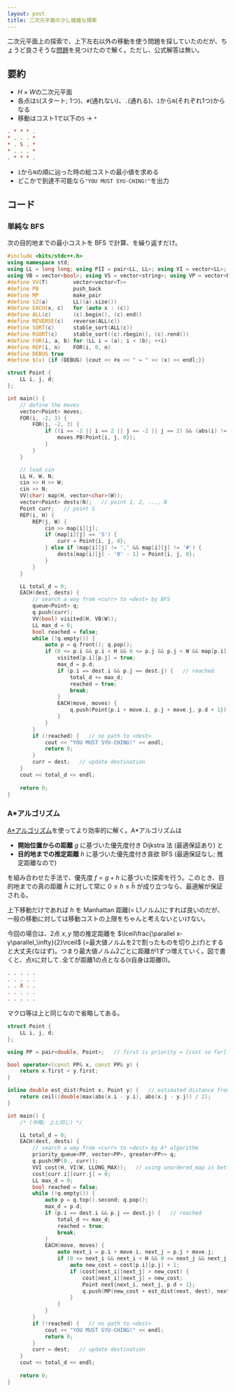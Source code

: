 ```yaml
---
layout: post
title: 二次元平面の少し複雑な探索
---
```


二次元平面上の探索で、上下左右以外の移動を使う問題を探していたのだが、ちょうど良さそうな[問題](https://hoj.hamako-ths.ed.jp/onlinejudge/contest/93/problems/1)を見つけたので解く。ただし、公式解答は無い。



## 要約

* $H\times W$の二次元平面
* 各点は`S`(スタート; 1つ)、`#`(通れない)、`.`(通れる)、`1`から`N`(それぞれ1つ)からなる
* 移動はコスト1で以下の`S` -> `*`

```ini
. * * * .
* . . . *
* . S . *
* . . . *
. * * * .
```

* `1`から`N`の順に辿った時の総コストの最小値を求める
* どこかで到達不可能なら`"YOU MUST SYU-CHING!"`を出力



## コード

### 単純な BFS

次の目的地までの最小コストを BFS で計算、を繰り返すだけ。

```c++
#include <bits/stdc++.h>
using namespace std;
using LL = long long; using PII = pair<LL, LL>; using VI = vector<LL>; using VVI = vector<VI>;
using VB = vector<bool>; using VS = vector<string>; using VP = vector<PII>;
#define VV(T)        vector<vector<T>>
#define PB           push_back
#define MP           make_pair
#define SZ(a)        LL((a).size())
#define EACH(x, c)   for (auto x : (c))
#define ALL(c)       (c).begin(), (c).end()
#define REVERSE(c)   reverse(ALL(c))
#define SORT(c)      stable_sort(ALL(c))
#define RSORT(c)     stable_sort((c).rbegin(), (c).rend())
#define FOR(i, a, b) for (LL i = (a); i < (b); ++i)
#define REP(i, n)    FOR(i, 0, n)
#define DEBUG true
#define $(x) {if (DEBUG) {cout << #x << " = " << (x) << endl;}}

struct Point {
    LL i, j, d;
};

int main() {
    // define the moves
    vector<Point> moves;
    FOR(i, -2, 3) {
        FOR(j, -2, 3) {
            if ((i == -2 || i == 2 || j == -2 || j == 2) && (abs(i) != abs(j))) {
                moves.PB(Point{i, j, 0});
            }
        }
    }

    // load cin
    LL H, W, N;
    cin >> H >> W;
    cin >> N;
    VV(char) map(H, vector<char>(W));
    vector<Point> dests(N);   // point 1, 2, ..., N
    Point curr;   // point S
    REP(i, H) {
        REP(j, W) {
            cin >> map[i][j];
            if (map[i][j] == 'S') {
                curr = Point{i, j, 0};
            } else if (map[i][j] != '.' && map[i][j] != '#') {
                dests[map[i][j] - '0' - 1] = Point{i, j, 0};
            }
        }
    }

    LL total_d = 0;
    EACH(dest, dests) {
        // search a way from <curr> to <dest> by BFS
        queue<Point> q;
        q.push(curr);
        VV(bool) visited(H, VB(W));
        LL max_d = 0;
        bool reached = false;
        while (!q.empty()) {
            auto p = q.front(); q.pop();
            if (0 <= p.i && p.i < H && 0 <= p.j && p.j < W && map[p.i][p.j] != '#' && !visited[p.i][p.j]) {
                visited[p.i][p.j] = true;
                max_d = p.d;
                if (p.i == dest.i && p.j == dest.j) {   // reached
                    total_d += max_d;
                    reached = true;
                    break;
                }
                EACH(move, moves) {
                    q.push(Point{p.i + move.i, p.j + move.j, p.d + 1});
                }
            }
        }
        if (!reached) {   // no path to <dest>
            cout << "YOU MUST SYU-CHING!" << endl;
            return 0;
        }
        curr = dest;   // update destination
    }
    cout << total_d << endl;
    
    return 0;
}
```



### A*アルゴリズム

[A\*アルゴリズム](https://www.redblobgames.com/pathfinding/a-star/introduction.html)を使ってより効率的に解く。A\*アルゴリズムは

* **開始位置からの距離** $g$ に基づいた優先度付き Dijkstra 法 (最適保証あり) と
* **目的地までの推定距離** $h$ に基づいた優先度付き貪欲 BFS (最適保証なし; 推定距離なので) 

を組み合わせた手法で、優先度 $f=g+h$ に基づいた探索を行う。このとき、目的地までの真の距離 $\hat{h}$ に対して常に $0\leq h\leq\hat{h}$ が成り立つなら、最適解が保証される。



上下移動だけであれば $h$ を Manhattan 距離(= L1ノルム)にすれば良いのだが、一般の移動に対しては移動コストの上限をちゃんと考えないといけない。



今回の場合は、2点 $x,y$ 間の推定距離を $\lceil\frac{\parallel x-y\parallel_\infty}{2}\rceil$ (=最大値ノルムを2で割ったものを切り上げ)とすると大丈夫(なはず)。つまり最大値ノルム2ごとに距離が1ずつ増えていく。図で書くと、点`X`に対して`.`全てが距離1の点となる(`X`自身は距離0)。

```ini
. . . . .
. . . . .
. . X . .
. . . . .
. . . . .
```



マクロ等は上と同じなので省略してある。

```c++
struct Point {
    LL i, j, d;
};

using PP = pair<double, Point>;   // first is priority = [cost so far] + [est_dist to the destination]

bool operator<(const PP& x, const PP& y) {
    return x.first < y.first;
}

inline double est_dist(Point x, Point y) {   // estimated distance from point x to y
    return ceil((double)max(abs(x.i - y.i), abs(x.j - y.j)) / 2);
}

int main() {
    /* (中略; 上と同じ) */

    LL total_d = 0;
    EACH(dest, dests) {
        // search a way from <curr> to <dest> by A* algorithm
        priority_queue<PP, vector<PP>, greater<PP>> q;
        q.push(MP(0., curr));
        VVI cost(H, VI(W, LLONG_MAX));   // using unordered_map is better if search space is sparse
        cost[curr.i][curr.j] = 0;
        LL max_d = 0;
        bool reached = false;
        while (!q.empty()) {
            auto p = q.top().second; q.pop();
            max_d = p.d;
            if (p.i == dest.i && p.j == dest.j) {   // reached
                total_d += max_d;
                reached = true;
                break;
            }
            EACH(move, moves) {
                auto next_i = p.i + move.i, next_j = p.j + move.j;
                if (0 <= next_i && next_i < H && 0 <= next_j && next_j < W && map[next_i][next_j] != '#') {
                    auto new_cost = cost[p.i][p.j] + 1;
                    if (cost[next_i][next_j] > new_cost) {
                        cost[next_i][next_j] = new_cost;
                        Point next{next_i, next_j, p.d + 1};
                        q.push(MP(new_cost + est_dist(next, dest), next));
                    }
                }
            }
        }
        if (!reached) {   // no path to <dest>
            cout << "YOU MUST SYU-CHING!" << endl;
            return 0;
        }
        curr = dest;   // update destination
    }
    cout << total_d << endl;
    
    return 0;
}
```

